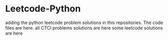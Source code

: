 # Leetcode-Python
adding the python leetcode problem solutions in this repositories. 
The code files are here.
all CTCI problems solutions are here
some leetcode solutions are here



















































































































































































































































































































































































































































































































































































































































































































































































































































































































































































































































































































































































































































